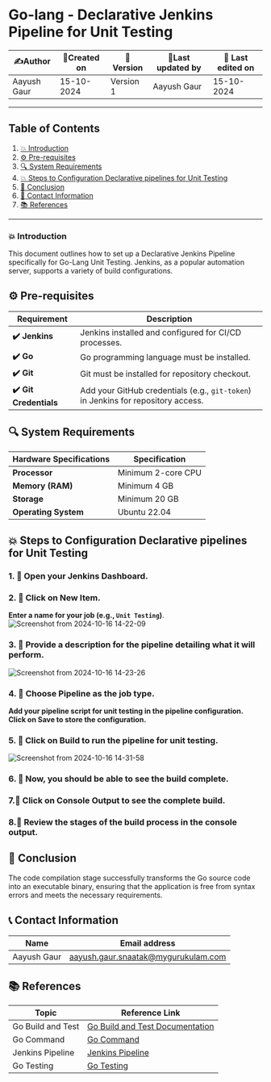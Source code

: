 # Go-lang - Declarative Jenkins Pipeline for Unit Testing 


| ✍️Author      | 📅Created on  |📌 Version    | 📝Last updated by |📅 Last edited on |
|-------------|-------------|------------|-----------------|----------------|
| Aayush Gaur| 15-10-2024  | Version 1  | Aayush Gaur    | 15-10-2024   |

---
## Table of Contents
1. [💥 Introduction](#-introduction)
2. [⚙ Pre-requisites](#-pre-requisites)
3. [🔍 System Requirements](#-system-requirements)
4. [💥 Steps to Configuration Declarative pipelines for Unit Testing](#-steps-to-configuration-declarative-pipelines-for-unit-testing)
5. [📛 Conclusion](#-conclusion)
6. [📧 Contact Information](#-contact-information)
7. [📚 References](#-references)

---
### 💥 Introduction
This document outlines how to set up a Declarative Jenkins Pipeline specifically for Go-Lang Unit Testing. Jenkins, as a popular automation server, supports a variety of build configurations.


## ⚙ Pre-requisites
| Requirement          | Description                                                                 |
|----------------------|-----------------------------------------------------------------------------|
| **✔️ Jenkins**          | Jenkins installed and configured for CI/CD processes.                       |
| **✔️ Go**               | Go programming language must be installed.          |
| **✔️ Git**              | Git must be installed for repository checkout.        |
| **✔️ Git Credentials**  | Add your GitHub credentials (e.g., `git-token`) in Jenkins for repository access. |

## 🔍 System Requirements
| Hardware Specifications | Specification                                                     |
|----------------------|-------------------------------------------------------------------|
| **Processor**        | Minimum 2-core CPU                          |
| **Memory (RAM)**     | Minimum 4 GB                                   |
| **Storage**          | Minimum 20 GB|
| **Operating System** | Ubuntu 22.04       |

## 💥 Steps to Configuration Declarative pipelines for Unit Testing

### 1. 🚀 Open your Jenkins Dashboard.

### 2. 🚀 Click on **New Item**. 
 **Enter a name for your job (e.g., `Unit Testing`)**.
![Screenshot from 2024-10-16 14-22-09](https://github.com/user-attachments/assets/31d94ee8-a5cf-4cd2-99e8-d0a994ea7264)

### 3. 🚀 Provide a description for the pipeline detailing what it will perform.
![Screenshot from 2024-10-16 14-23-26](https://github.com/user-attachments/assets/812973d8-a4e6-43b8-b3c6-9430f74c9cf5)

### 4. 🚀 Choose **Pipeline** as the job type. 
**Add your pipeline script for unit testing in the pipeline configuration.** 
**Click on **Save** to store the configuration.**

### 5. 🚀 Click on Build to run the pipeline for unit testing.
![Screenshot from 2024-10-16 14-31-58](https://github.com/user-attachments/assets/9f752c6b-e02d-490d-a4d8-614108fc149e)


### 6. 🚀 Now, you should be able to see the build complete.

### 7.🚀 Click on Console Output to see the complete build.


### 8.🚀 Review the stages of the build process in the console output.



## 🏁 Conclusion
The code compilation stage successfully transforms the Go source code into an executable binary, ensuring that the application is free from syntax errors and meets the necessary requirements.

## 📞 Contact Information

| Name       | Email address     |
|------------|-------------------|
| Aayush Gaur | aayush.gaur.snaatak@mygurukulam.com |

## 📚 References

| Topic                   | Reference Link                                           |
|-------------------------|---------------------------------------------------------|
| Go Build and Test       | [Go Build and Test Documentation](https://golang.org/doc/code.html)  |
| Go Command              | [Go Command](https://golang.org/ref/go)                |
| Jenkins Pipeline        | [Jenkins Pipeline](https://www.jenkins.io/doc/book/pipeline/) |
| Go Testing              | [Go Testing](https://golang.org/pkg/testing/)          |

